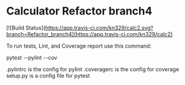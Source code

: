 # Calculator Refactor branch4
[![Build Status](https://app.travis-ci.com/kn329/calc2.svg?branch=Refactor_branch4](https://app.travis-ci.com/kn329/calc2)

To run tests, Lint, and Coverage report use this command:

pytest  --pylint --cov

.pylintrc is the config for pylint
.coveragerc is the config for coverage
setup.py is a config file for pytest
